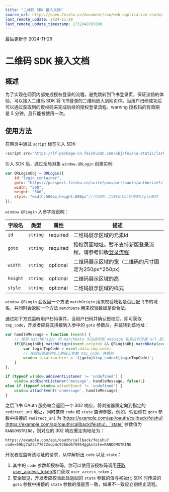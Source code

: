 ```yaml
---
title: "二维码 SDK 接入文档"
source_url: https://open.feishu.cn/document/sso/web-application-sso/qr-sdk-documentation
last_remote_update: 2024-11-29
last_remote_update_timestamp: 1732848765000
---
```

最后更新于 2024-11-29

# 二维码 SDK 接入文档

## 概述

为了实现在网页内部完成授权登录的流程，避免跳转到飞书登录页，保证流畅的体验，可以接入二维码 SDK 将飞书登录的二维码嵌入到网页中。当用户扫码成功后可以通过获取到的授权码来完成后续的授权登录流程。warning
授权码的有效期是 5 分钟，且只能被使用一次。
## 使用方法

在网页中通过 `script` 标签引入 SDK:

```js
<script src="https://lf-package-cn.feishucdn.com/obj/feishu-static/lark/passport/qrcode/LarkSSOSDKWebQRCode-1.0.3.js"></script>
```

引入 SDK 后，通过全局对象 `window.QRLogin` 创建实例:

```js
var QRLoginObj = QRLogin({
    id:"login_container",
    goto: "https://passport.feishu.cn/suite/passport/oauth/authorize?client_id=CLIENT_ID&redirect_uri=REDIRECT_URI&response_type=code&state=STATE",
    width: "500",
    height: "500",
    style: "width:500px;height:600px"//可选的，二维码html标签的style属性
});
```

`window.QRLogin` 入参字段说明：

| 字段名         | 类型           | 属性        | 描述        |
| --------- | --------------- | ------- | --------- |
|`id` | `string` | required | 二维码展示区域的元素id |
| `goto` | `string` | required | 授权页面地址。暂不支持新版登录流程，请参考旧版[登录流程](https://open.feishu.cn/document/common-capabilities/sso/web-application-sso/web-app-overview)
| `width` | `string` | optional | 二维码展示区域的宽（二维码的尺寸固定为250px*250px) |
| `height` | `string` | optional | 二维码展示区域的高 |
| `style` | `string` | optional |  二维码展示区域的样式 | 

`window.QRLogin` 会返回一个方法 `matchOrigin` 用来校验域名是否匹配飞书的域名，并同时会返回一个方法 `matchData` 用来校验数据是否合法。

通过如下方式监听用户扫码事件，当用户扫码并确认授权后，即可获取 `tmp_code`，开发者应将其拼接到入参中的 `goto` 参数后，并跳转到该地址：

```js
var handleMessage = function (event) {         
    // 使用 matchOrigin 和 matchData 方法来判断 message 和来自的页面 url 是否合法
    if(QRLoginObj.matchOrigin(event.origin) && QRLoginObj.matchData(event.data)) { 
        var loginTmpCode = event.data.tmp_code; 
      	// 在授权页面地址上拼接上参数 tmp_code，并跳转
        window.location.href = `${goto}&tmp_code=${loginTmpCode}`;
    }
};

if (typeof window.addEventListener != 'undefined') {   
    window.addEventListener('message', handleMessage, false);} 
else if (typeof window.attachEvent != 'undefined') { 
    window.attachEvent('onmessage', handleMessage);
}
```
之后飞书 OAuth 服务端会返回一个 302 响应，将浏览器重定向到指定的 `redirect_uri` 地址，同时携带 `code`  和 `state` 查询参数。例如，假设你在 `goto` 参数中拼接的 `redirect_uri` 为 [https://example.com/api/oauth/callback/feishu](https://example.com/api/oauth/callback/feishu)，`state` 参数值为 `RANDOMSTRING`，则对应的 302 响应重定向地址为：
```
https://example.com/api/oauth/callback/feishu?code=59bg7a22c77622sqp4c92bbd675954gg&state=RANDOMSTRING 
```
开发者应监听该地址的请求，从中解析出 `code` 以及 `state`：
1. 其中的 `code` 参数即授权码，你可以使用该授权码调用[获取 user_access_token](https://open.feishu.cn/document/uAjLw4CM/ukTMukTMukTM/authentication-management/access-token/get-user-access-token)接口获取 `user_access_token`；
1. 安全起见，开发者应校验此处返回的 `state` 参数的值与初始化 SDK 时传递的 `goto` 参数中拼接的 `state` 参数的值是否一致，如果不一致应立刻终止流程。
